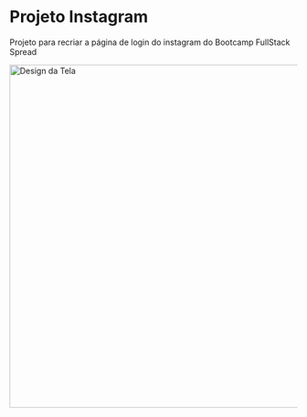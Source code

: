 # Projeto Instagram
Projeto para recriar a página de login do instagram do Bootcamp FullStack Spread

<img align="center" alt="Design da Tela" height="auto" width="600" src="https://i.imgur.com/BheDWAN.png" />
